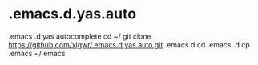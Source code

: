 .emacs.d.yas.auto
=================

.emacs .d yas autocomplete
cd ~/
git clone https://github.com/xlgwr/.emacs.d.yas.auto.git .emacs.d
cd .emacs .d
cp .emacs ~/
emacs
